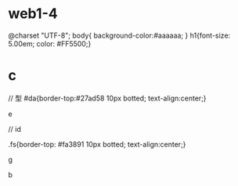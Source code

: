 # web1-4
<!DOCTYPE html >
<html lang="ja">
<head>
 <meta charset="utf-8">
 <title>a</title>
 <link rel="stvlesheet" href="css/default.css" type="text/css">
 @charset "UTF-8";
 <body>
body{
  background-color:#aaaaaa;
  }
h1{font-size: 5.00em;
color: #FF5500;}

<h1><span>c</span></h1> // 型
#da{border-top:#27ad58 10px botted;
text-align:center;}
<p id="da"><css>e</css></p> // id

.fs{border-top: #fa3891 10px botted;
text-align:center;}
<p class="fs">g</p>


</head>
<p>b</p>
</body>
</html>
